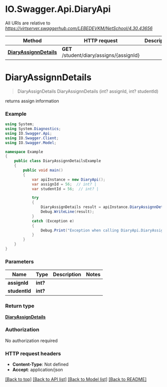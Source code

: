 # IO.Swagger.Api.DiaryApi

All URIs are relative to *https://virtserver.swaggerhub.com/LEBEDEVKM/NetSchool/4.30.43656*

Method | HTTP request | Description
------------- | ------------- | -------------
[**DiaryAssignnDetails**](DiaryApi.md#diaryassignndetails) | **GET** /student/diary/assigns/{assignId} | 

<a name="diaryassignndetails"></a>
# **DiaryAssignnDetails**
> DiaryAssignDetails DiaryAssignnDetails (int? assignId, int? studentId)



returns assign information

### Example
```csharp
using System;
using System.Diagnostics;
using IO.Swagger.Api;
using IO.Swagger.Client;
using IO.Swagger.Model;

namespace Example
{
    public class DiaryAssignnDetailsExample
    {
        public void main()
        {
            var apiInstance = new DiaryApi();
            var assignId = 56;  // int? | 
            var studentId = 56;  // int? | 

            try
            {
                DiaryAssignDetails result = apiInstance.DiaryAssignnDetails(assignId, studentId);
                Debug.WriteLine(result);
            }
            catch (Exception e)
            {
                Debug.Print("Exception when calling DiaryApi.DiaryAssignnDetails: " + e.Message );
            }
        }
    }
}
```

### Parameters

Name | Type | Description  | Notes
------------- | ------------- | ------------- | -------------
 **assignId** | **int?**|  | 
 **studentId** | **int?**|  | 

### Return type

[**DiaryAssignDetails**](DiaryAssignDetails.md)

### Authorization

No authorization required

### HTTP request headers

 - **Content-Type**: Not defined
 - **Accept**: application/json

[[Back to top]](#) [[Back to API list]](../README.md#documentation-for-api-endpoints) [[Back to Model list]](../README.md#documentation-for-models) [[Back to README]](../README.md)
